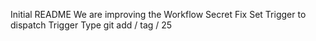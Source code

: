 Initial README
We are improving the Workflow
Secret Fix
Set Trigger to dispatch
Trigger Type
git add / tag / 25